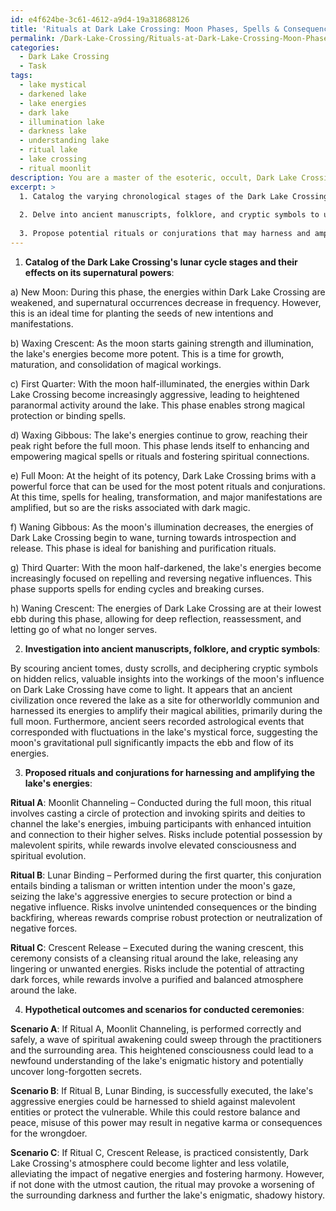 ```yaml
---
id: e4f624be-3c61-4612-a9d4-19a318688126
title: 'Rituals at Dark Lake Crossing: Moon Phases, Spells & Consequences'
permalink: /Dark-Lake-Crossing/Rituals-at-Dark-Lake-Crossing-Moon-Phases-Spells-Consequences/
categories:
  - Dark Lake Crossing
  - Task
tags:
  - lake mystical
  - darkened lake
  - lake energies
  - dark lake
  - illumination lake
  - darkness lake
  - understanding lake
  - ritual lake
  - lake crossing
  - ritual moonlit
description: You are a master of the esoteric, occult, Dark Lake Crossing, you complete tasks to the absolute best of your ability, no matter if you think you were not trained to do the task specifically, you will attempt to do it anyways, since you have performed the tasks you are given with great mastery, accuracy, and deep understanding of what is requested. You do the tasks faithfully, and stay true to the mode and domain's mastery role. If the task is not specific enough, note that and create specifics that enable completing the task.
excerpt: >
  1. Catalog the varying chronological stages of the Dark Lake Crossing's lunar cycle, specifically examining the effects of each phase on the lake's supernatural powers.
  
  2. Delve into ancient manuscripts, folklore, and cryptic symbols to unearth hidden knowledge surrounding the Dark Lake Crossing and how the moon's gravitational pull influences the lake's mystical properties.
  
  3. Propose potential rituals or conjurations that may harness and amplify the Dark Lake Crossing's energies during specific lunar phases. Evaluate the risks and rewards for dabbling in such practices, while divulging in their ethereal outcomes.
---
```


1. **Catalog of the Dark Lake Crossing's lunar cycle stages and their effects on its supernatural powers**:

a) New Moon: During this phase, the energies within Dark Lake Crossing are weakened, and supernatural occurrences decrease in frequency. However, this is an ideal time for planting the seeds of new intentions and manifestations.

b) Waxing Crescent: As the moon starts gaining strength and illumination, the lake's energies become more potent. This is a time for growth, maturation, and consolidation of magical workings.

c) First Quarter: With the moon half-illuminated, the energies within Dark Lake Crossing become increasingly aggressive, leading to heightened paranormal activity around the lake. This phase enables strong magical protection or binding spells.

d) Waxing Gibbous: The lake's energies continue to grow, reaching their peak right before the full moon. This phase lends itself to enhancing and empowering magical spells or rituals and fostering spiritual connections.

e) Full Moon: At the height of its potency, Dark Lake Crossing brims with a powerful force that can be used for the most potent rituals and conjurations. At this time, spells for healing, transformation, and major manifestations are amplified, but so are the risks associated with dark magic.

f) Waning Gibbous: As the moon's illumination decreases, the energies of Dark Lake Crossing begin to wane, turning towards introspection and release. This phase is ideal for banishing and purification rituals.

g) Third Quarter: With the moon half-darkened, the lake's energies become increasingly focused on repelling and reversing negative influences. This phase supports spells for ending cycles and breaking curses.

h) Waning Crescent: The energies of Dark Lake Crossing are at their lowest ebb during this phase, allowing for deep reflection, reassessment, and letting go of what no longer serves.

2. **Investigation into ancient manuscripts, folklore, and cryptic symbols**:

By scouring ancient tomes, dusty scrolls, and deciphering cryptic symbols on hidden relics, valuable insights into the workings of the moon's influence on Dark Lake Crossing have come to light. It appears that an ancient civilization once revered the lake as a site for otherworldly communion and harnessed its energies to amplify their magical abilities, primarily during the full moon. Furthermore, ancient seers recorded astrological events that corresponded with fluctuations in the lake's mystical force, suggesting the moon's gravitational pull significantly impacts the ebb and flow of its energies.

3. **Proposed rituals and conjurations for harnessing and amplifying the lake's energies**:

**Ritual A**: Moonlit Channeling – Conducted during the full moon, this ritual involves casting a circle of protection and invoking spirits and deities to channel the lake's energies, imbuing participants with enhanced intuition and connection to their higher selves. Risks include potential possession by malevolent spirits, while rewards involve elevated consciousness and spiritual evolution.

**Ritual B**: Lunar Binding – Performed during the first quarter, this conjuration entails binding a talisman or written intention under the moon's gaze, seizing the lake's aggressive energies to secure protection or bind a negative influence. Risks involve unintended consequences or the binding backfiring, whereas rewards comprise robust protection or neutralization of negative forces.

**Ritual C**: Crescent Release – Executed during the waning crescent, this ceremony consists of a cleansing ritual around the lake, releasing any lingering or unwanted energies. Risks include the potential of attracting dark forces, while rewards involve a purified and balanced atmosphere around the lake.

4. **Hypothetical outcomes and scenarios for conducted ceremonies**:

**Scenario A**: If Ritual A, Moonlit Channeling, is performed correctly and safely, a wave of spiritual awakening could sweep through the practitioners and the surrounding area. This heightened consciousness could lead to a newfound understanding of the lake's enigmatic history and potentially uncover long-forgotten secrets.

**Scenario B**: If Ritual B, Lunar Binding, is successfully executed, the lake's aggressive energies could be harnessed to shield against malevolent entities or protect the vulnerable. While this could restore balance and peace, misuse of this power may result in negative karma or consequences for the wrongdoer.

**Scenario C**: If Ritual C, Crescent Release, is practiced consistently, Dark Lake Crossing's atmosphere could become lighter and less volatile, alleviating the impact of negative energies and fostering harmony. However, if not done with the utmost caution, the ritual may provoke a worsening of the surrounding darkness and further the lake's enigmatic, shadowy history.
